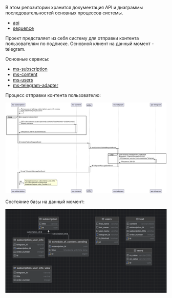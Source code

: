 В этом репозитории хранится документация API и диаграммы последовательностей основных процессов системы.

* [api](api)
* [sequence](sequence)

Проект предсталяет из себя систему для отправки контента пользователям по подписке. Основной клиент на данный момент - telegram.

Основные сервисы: 
* [ms-subscription](https//github.com/SomeTechStudio/ms-subscription)
* [ms-content](https://github.com/SomeTechStudio/ms-content)
* [ms-users](https://github.com/SomeTechStudio/ms-users)
* [ms-telegram-adapter](https://github.com/SomeTechStudio/ms-telegram-adapter)

Процесс отправки контента пользователю:

![Subscription.png](image%2FSubscription.png)


Состояние базы на данный момент:

![DataBase.png](image%2FDataBase.png)

